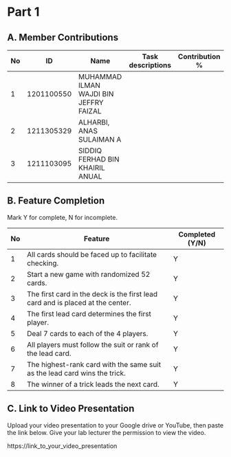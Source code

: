 # Part 1

## A. Member Contributions

No | ID         | Name                                       | Task descriptions | Contribution %
-- | ---------- | ------------------------------------------ | ----------------- | --------------
1  | 1201100550 | MUHAMMAD ILMAN WAJDI BIN JEFFRY FAIZAL     |                   |
2  | 1211305329 | ALHARBI, ANAS SULAIMAN A                   |                   |
3  | 1211103095 | SIDDIQ FERHAD BIN KHAIRIL ANUAL            |                   |


## B. Feature Completion

Mark Y for complete, N for incomplete.

No | Feature                                                                         | Completed (Y/N)
-- | ------------------------------------------------------------------------------- | ---------------
1  | All cards should be faced up to facilitate checking.                            |        Y
2  | Start a new game with randomized 52 cards.                                      |        Y
3  | The first card in the deck is the first lead card and is placed at the center.  |        Y
4  | The first lead card determines the first player.                                |        Y
5  | Deal 7 cards to each of the 4 players.                                          |        Y
6  | All players must follow the suit or rank of the lead card.                      |        Y
7  | The highest-rank card with the same suit as the lead card wins the trick.       |        Y
8  | The winner of a trick leads the next card.                                      |        Y


## C. Link to Video Presentation

Upload your video presentation to your Google drive or YouTube, then paste the link below. Give your lab lecturer the permission to view the video.

https://link_to_your_video_presentation

